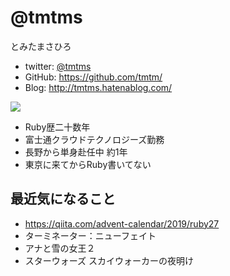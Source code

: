 # @tmtms

とみたまさひろ

* twitter: [@tmtms](https://twitter.com/tmtms)
* GitHub: <https://github.com/tmtm/>
* Blog: <http://tmtms.hatenablog.com/>

![](https://pbs.twimg.com/profile_images/947409397881307136/kaKfN6WA_200x200.jpg)

* Ruby歴二十数年
* 富士通クラウドテクノロジーズ勤務
* 長野から単身赴任中 約1年
* 東京に来てからRuby書いてない

## 最近気になること

* https://qiita.com/advent-calendar/2019/ruby27
* ターミネーター：ニューフェイト
* アナと雪の女王２
* スターウォーズ スカイウォーカーの夜明け
